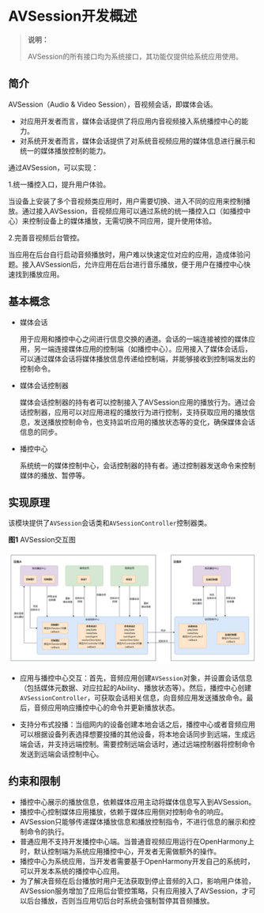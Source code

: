 # AVSession开发概述

> **说明：**
>
> AVSession的所有接口均为系统接口，其功能仅提供给系统应用使用。

## 简介

  AVSession（Audio & Video Session），音视频会话，即媒体会话。
  - 对应用开发者而言，媒体会话提供了将应用内音视频接入系统播控中心的能力。
  - 对系统开发者而言，媒体会话提供了对系统音视频应用的媒体信息进行展示和统一的媒体播放控制的能力。

  通过AVSession，可以实现：

  1.统一播控入口，提升用户体验。

  当设备上安装了多个音视频类应用时，用户需要切换、进入不同的应用来控制播放。通过接入AVSession，音视频应用可以通过系统的统一播控入口（如播控中心）来控制设备上的媒体播放，无需切换不同应用，提升使用体验。

  2.完善音视频后台管控。
    
  当应用在后台自行启动音频播放时，用户难以快速定位对应的应用，造成体验问题。接入AVSession后，允许应用在后台进行音乐播放，便于用户在播控中心快速找到播放应用。

## 基本概念

- 媒体会话

  用于应用和播控中心之间进行信息交换的通道。会话的一端连接被控的媒体应用，另一端连接媒体应用的控制端（如播控中心）。应用接入了媒体会话后，可以通过媒体会话将媒体播放信息传递给控制端，并能够接收到控制端发出的控制命令。
  
- 媒体会话控制器

  媒体会话控制器的持有者可以控制接入了AVSession应用的播放行为。通过会话控制器，应用可以对应用进程的播放行为进行控制，支持获取应用的播放信息，发送播放控制命令，也支持监听应用的播放状态等的变化，确保媒体会话信息的同步。

- 播控中心
  
  系统统一的媒体控制中心，会话控制器的持有者。通过控制器发送命令来控制媒体的播放、暂停等。

## 实现原理

该模块提供了`AVSession`会话类和`AVSessionController`控制器类。

**图1** AVSession交互图

![zh-ch_image_avsession](figures/zh-cn_image_avsession.png)

- 应用与播控中心交互：首先，音频应用创建`AVSession`对象，并设置会话信息（包括媒体元数据、对应拉起的Ability、播放状态等）。然后，播控中心创建`AVSessionController`，可获取会话相关信息，向音频应用发送播放命令。最后，音频应用响应播控中心的命令并更新播放状态。

- 支持分布式投播：当组网内的设备创建本地会话之后，播控中心或者音频应用可以根据设备列表选择想要投播的其他设备，将本地会话同步到远端，生成远端会话，并支持远端控制。需要控制远端会话时，通过远端控制器将控制命令发送到远端会话控制中心。

## 约束和限制

- 播控中心展示的播放信息，依赖媒体应用主动将媒体信息写入到AVSession。
- 播控中心控制媒体应用播放，依赖于媒体应用侧对控制命令的响应。
- AVSession只能够传递媒体播放信息和播放控制指令，不进行信息的展示和控制命令的执行。
- 普通应用不支持开发播控中心端。当普通音视频应用运行在OpenHarmony上时，默认控制端为系统应用播控中心，开发者无需做额外的操作。
- 播控中心为系统应用，当开发者需要基于OpenHarmony开发自己的系统时，可以开发本系统的播控中心应用。
- 为了解决音频在后台播放时用户无法获取到停止音频的入口，影响用户体验，AVSession服务增加了应用后台管控策略，只有应用接入了AVSession，才可以后台播放，否则当应用切后台时系统会强制暂停其音频播放。
